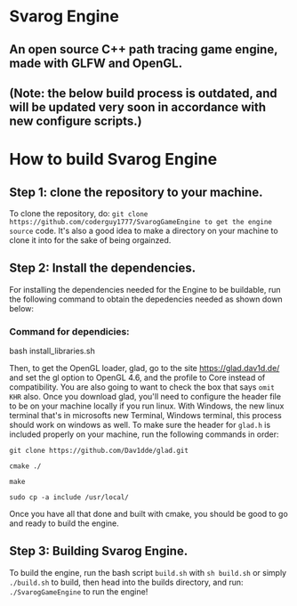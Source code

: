 # Svarog Engine
## An open source C++ path tracing game engine, made with GLFW and OpenGL.

## (Note: the below build process is outdated, and will be updated very soon in accordance with new configure scripts.)
# How to build Svarog Engine
## Step 1: clone the repository to your machine.
To clone the repository, do: `git clone https://github.com/coderguy1777/SvarogGameEngine to get the engine source`
code. It's also a good idea to make a directory on your machine to clone it into for the sake of being orgainzed.

## Step 2: Install the dependencies.
For installing the dependencies needed for the Engine to be buildable, run the following 
command to obtain the depedencies needed as shown down below: 

### Command for dependicies:
bash install_libraries.sh

Then, to get the OpenGL loader, glad, go to the site https://glad.dav1d.de/ and set the gl option to OpenGL 4.6, 
and the profile to Core instead of compatibility. You are also going to want to check the box that says `omit KHR`
also. Once you download glad, you'll need to configure the header file to be on your machine locally if you run linux. With Windows, the new linux terminal that's in microsofts new Terminal, Windows terminal, this process should work on windows as well.
To make sure the header for `glad.h` is included properly on your machine, run the following commands in order:

  `git clone https://github.com/Dav1dde/glad.git`
  
  `cmake ./`
  
  `make`
  
  `sudo cp -a include /usr/local/`
  

Once you have all that done and built with cmake, you should be good to go and ready to build the engine.

## Step 3: Building Svarog Engine.
To build the engine, run the bash script `build.sh` with `sh build.sh` or simply `./build.sh` to build, then head into the builds directory, and run: `./SvarogGameEngine` to run the engine!
